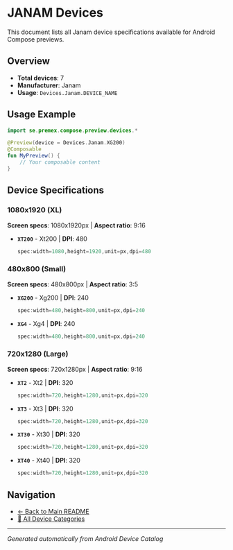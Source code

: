 # JANAM Devices

This document lists all Janam device specifications available for Android Compose previews.

## Overview

- **Total devices**: 7
- **Manufacturer**: Janam
- **Usage**: `Devices.Janam.DEVICE_NAME`

## Usage Example

```kotlin
import se.premex.compose.preview.devices.*

@Preview(device = Devices.Janam.XG200)
@Composable
fun MyPreview() {
    // Your composable content
}
```

## Device Specifications

### 1080x1920 (XL)

**Screen specs**: 1080x1920px | **Aspect ratio**: 9:16

- **`XT200`** - Xt200 | **DPI**: 480
  ```kotlin
  spec:width=1080,height=1920,unit=px,dpi=480
  ```

### 480x800 (Small)

**Screen specs**: 480x800px | **Aspect ratio**: 3:5

- **`XG200`** - Xg200 | **DPI**: 240
  ```kotlin
  spec:width=480,height=800,unit=px,dpi=240
  ```

- **`XG4`** - Xg4 | **DPI**: 240
  ```kotlin
  spec:width=480,height=800,unit=px,dpi=240
  ```

### 720x1280 (Large)

**Screen specs**: 720x1280px | **Aspect ratio**: 9:16

- **`XT2`** - Xt2 | **DPI**: 320
  ```kotlin
  spec:width=720,height=1280,unit=px,dpi=320
  ```

- **`XT3`** - Xt3 | **DPI**: 320
  ```kotlin
  spec:width=720,height=1280,unit=px,dpi=320
  ```

- **`XT30`** - Xt30 | **DPI**: 320
  ```kotlin
  spec:width=720,height=1280,unit=px,dpi=320
  ```

- **`XT40`** - Xt40 | **DPI**: 320
  ```kotlin
  spec:width=720,height=1280,unit=px,dpi=320
  ```

## Navigation

- [← Back to Main README](../../README.md)
- [📱 All Device Categories](../README.md)

---
*Generated automatically from Android Device Catalog*
